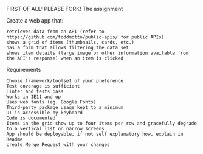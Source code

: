 FIRST OF ALL: PLEASE FORK!
The assignment

Create a web app that:

    retrieves data from an API (refer to https://github.com/toddmotto/public-apis/ for public APIs)
    shows a grid of items (thumbnails, cards, etc.)
    has a form that allows filtering the data set
    shows item details (large image or other information available from the API's response) when an item is clicked

Requirements

    Choose framework/toolset of your preference
    Test coverage is sufficient
    Linter and tests pass
    Works in IE11 and up
    Uses web fonts (eg. Google Fonts)
    Third-party package usage kept to a minimum
    UI is accessible by keyboard
    Code is documented
    Items in the grid show up to four items per row and gracefully degrade to a vertical list on narrow screens
    App should be deployable, if not self explanatory how, explain in Readme
    create Merge Request with your changes

